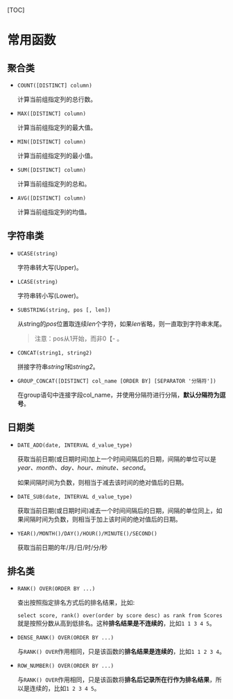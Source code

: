 [TOC]

# 常用函数

## 聚合类

- `COUNT([DISTINCT] column)`

  计算当前组指定列的总行数。

- `MAX([DISTINCT] column)`

  计算当前组指定列的最大值。

- `MIN([DISTINCT] column)`

  计算当前组指定列的最小值。

- `SUM([DISTINCT] column)`

  计算当前组指定列的总和。

- `AVG([DISTINCT] column)`

  计算当前组指定列的均值。



## 字符串类

- `UCASE(string)`

  字符串转大写(Upper)。

- `LCASE(string)`

  字符串转小写(Lower)。

- `SUBSTRING(string, pos [, len])`

  从string的*pos*位置取连续*len*个字符，如果*len*省略，则一直取到字符串末尾。

  > 注意：pos从1开始，而非0【- 。

- `CONCAT(string1, string2)`

  拼接字符串*string1*和*string2*。
  
- `GROUP_CONCAT([DISTINCT] col_name [ORDER BY] [SEPARATOR '分隔符'])`

  在group语句中连接字段col_name，并使用分隔符进行分隔，**默认分隔符为逗号**。



## 日期类

- `DATE_ADD(date, INTERVAL d_value_type)`

  获取当前日期(或日期时间)加上一个时间间隔后的日期，间隔的单位可以是*year、month、day、hour、minute、second*。

  如果间隔时间为负数，则相当于减去该时间的绝对值后的日期。

- `DATE_SUB(date, INTERVAL d_value_type)`

  获取当前日期(或日期时间)减去一个时间间隔后的日期，间隔的单位同上，如果间隔时间为负数，则相当于加上该时间的绝对值后的日期。
  
- `YEAR()/MONTH()/DAY()/HOUR()/MINUTE()/SECOND()`

  获取当前日期的年/月/日/时/分/秒



## 排名类

- `RANK() OVER(ORDER BY ...)`

  查出按照指定排名方式后的排名结果，比如:

  `select score, rank() over(order by score desc) as rank from Scores`就是按照分数从高到低排名。这种**排名结果是不连续的**，比如`1 1 3 4 5`。

- `DENSE_RANK() OVER(ORDER BY ...)`

  与`RANK() OVER`作用相同，只是该函数的**排名结果是连续的**，比如`1 1 2 3 4`。

- `ROW_NUMBER() OVER(ORDER BY ...)`

  与`RANK() OVER`作用相同，只是该函数将**排名后记录所在行作为排名结果**，所以是连续的，比如`1 2 3 4 5`。

